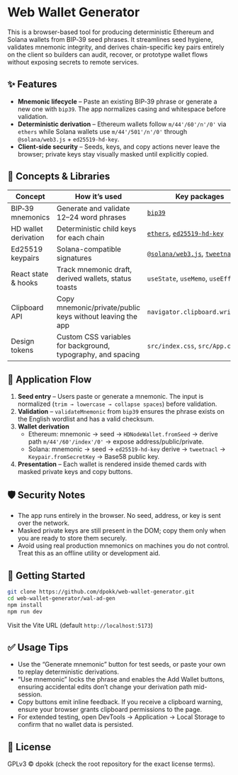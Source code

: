# Web Wallet Generator

This is a browser-based tool for producing deterministic Ethereum and Solana wallets from BIP‑39 seed phrases. It streamlines seed hygiene, validates mnemonic integrity, and derives chain-specific key pairs entirely on the client so builders can audit, recover, or prototype wallet flows without exposing secrets to remote services.

## ✨ Features

- **Mnemonic lifecycle** – Paste an existing BIP‑39 phrase or generate a new one with `bip39`. The app normalizes casing and whitespace before validation.
- **Deterministic derivation** – Ethereum wallets follow `m/44'/60'/n'/0'` via `ethers` while Solana wallets use `m/44'/501'/n'/0'` through `@solana/web3.js` + `ed25519-hd-key`.
- **Client-side security** – Seeds, keys, and copy actions never leave the browser; private keys stay visually masked until explicitly copied.

## 🧠 Concepts & Libraries

| Concept | How it’s used | Key packages |
| --- | --- | --- |
| BIP‑39 mnemonics | Generate and validate 12–24 word phrases | [`bip39`](https://github.com/bitcoinjs/bip39) |
| HD wallet derivation | Deterministic child keys for each chain | [`ethers`](https://docs.ethers.org/), [`ed25519-hd-key`](https://github.com/dazza5000/ed25519-hd-key) |
| Ed25519 keypairs | Solana-compatible signatures | [`@solana/web3.js`](https://solana-labs.github.io/solana-web3.js/), [`tweetnacl`](https://github.com/dchest/tweetnacl-js) |
| React state & hooks | Track mnemonic draft, derived wallets, status toasts | `useState`, `useMemo`, `useEffect` |
| Clipboard API | Copy mnemonic/private/public keys without leaving the app | `navigator.clipboard.writeText` |
| Design tokens | Custom CSS variables for background, typography, and spacing | `src/index.css`, `src/App.css` |

## 🧩 Application Flow

1. **Seed entry** – Users paste or generate a mnemonic. The input is normalized (`trim → lowercase → collapse spaces`) before validation.
2. **Validation** – `validateMnemonic` from `bip39` ensures the phrase exists on the English wordlist and has a valid checksum.
3. **Wallet derivation**
	- Ethereum: mnemonic → seed → `HDNodeWallet.fromSeed` → derive path `m/44'/60'/index'/0'` → expose address/public/private.
	- Solana: mnemonic → seed → `ed25519-hd-key` derive → `tweetnacl` → `Keypair.fromSecretKey` → Base58 public key.
4. **Presentation** – Each wallet is rendered inside themed cards with masked private keys and copy buttons.

## 🛡️ Security Notes

- The app runs entirely in the browser. No seed, address, or key is sent over the network.
- Masked private keys are still present in the DOM; copy them only when you are ready to store them securely.
- Avoid using real production mnemonics on machines you do not control. Treat this as an offline utility or development aid.

## 🚀 Getting Started

```bash
git clone https://github.com/dpokk/web-wallet-generator.git
cd web-wallet-generator/wal-ad-gen
npm install
npm run dev
```

Visit the Vite URL (default `http://localhost:5173`) 

## ✅ Usage Tips

- Use the “Generate mnemonic” button for test seeds, or paste your own to replay deterministic derivations.
- “Use mnemonic” locks the phrase and enables the Add Wallet buttons, ensuring accidental edits don’t change your derivation path mid-session.
- Copy buttons emit inline feedback. If you receive a clipboard warning, ensure your browser grants clipboard permissions to the page.
- For extended testing, open DevTools → Application → Local Storage to confirm that no wallet data is persisted.

## 📄 License

GPLv3 © dpokk (check the root repository for the exact license terms).
